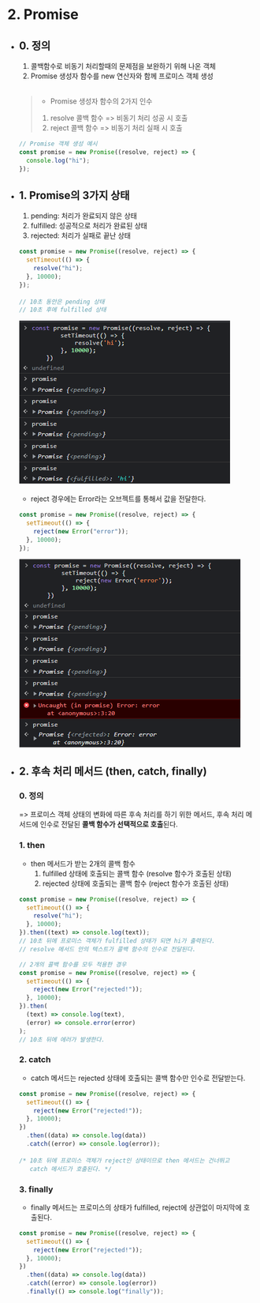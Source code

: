 # 2. Promise

- ## 0. 정의

  1. 콜백함수로 비동기 처리할때의 문제점을 보완하기 위해 나온 객체
  2. Promise 생성자 함수를 new 연산자와 함께 프로미스 객체 생성<br><br>

  > - Promise 생성자 함수의 2가지 인수
  >
  > 1. resolve 콜백 함수 => 비동기 처리 성공 시 호출
  > 2. reject 콜백 함수 => 비동기 처리 실패 시 호출

  ```javascript
  // Promise 객체 생성 예시
  const promise = new Promise((resolve, reject) => {
    console.log("hi");
  });
  ```

- ## 1. Promise의 3가지 상태

  1. pending: 처리가 완료되지 않은 상태
  2. fulfilled: 성공적으로 처리가 완료된 상태
  3. rejected: 처리가 실패로 끝난 상태

  ```javascript
  const promise = new Promise((resolve, reject) => {
    setTimeout(() => {
      resolve("hi");
    }, 10000);
  });

  // 10초 동안은 pending 상태
  // 10초 후에 fulfilled 상태
  ```

    <div>
    <img src='images/promise(2).png'>
    </div><br>

  - reject 경우에는 Error라는 오브젝트를 통해서 값을 전달한다.

  ```javascript
  const promise = new Promise((resolve, reject) => {
    setTimeout(() => {
      reject(new Error("error"));
    }, 10000);
  });
  ```

    <div>
    <img src='images/promise(1).png'>
    </div>

- ## 2. 후속 처리 메서드 (then, catch, finally)

  ### 0. 정의

  => 프로미스 객체 상태의 변화에 따른 후속 처리를 하기 위한 메서드, 후속 처리 메서드에 인수로 전달된 **콜백 함수가 선택적으로 호출**된다.

  ### 1. then

  - then 메서드가 받는 2개의 콜백 함수
    1. fulfilled 상태에 호출되는 콜백 함수 (resolve 함수가 호출된 상태)
    2. rejected 상태에 호출되는 콜백 함수 (reject 함수가 호출된 상태)

  ```javascript
  const promise = new Promise((resolve, reject) => {
    setTimeout(() => {
      resolve("hi");
    }, 10000);
  }).then((text) => console.log(text));
  // 10초 뒤에 프로미스 객체가 fulfilled 상태가 되면 hi가 출력된다.
  // resolve 메서드 안의 텍스트가 콜백 함수의 인수로 전달된다.
  ```

  ```javascript
  // 2개의 콜백 함수를 모두 적용한 경우
  const promise = new Promise((resolve, reject) => {
    setTimeout(() => {
      reject(new Error("rejected!"));
    }, 10000);
  }).then(
    (text) => console.log(text),
    (error) => console.error(error)
  );
  // 10초 뒤에 에러가 발생한다.
  ```

  ### 2. catch

  - catch 메서드는 rejected 상태에 호출되는 콜백 함수만 인수로 전달받는다.

  ```javascript
  const promise = new Promise((resolve, reject) => {
    setTimeout(() => {
      reject(new Error("rejected!"));
    }, 10000);
  })
    .then((data) => console.log(data))
    .catch((error) => console.log(error));

  /* 10초 뒤에 프로미스 객체가 reject인 상태이므로 then 메서드는 건너뛰고
     catch 메서드가 호출된다. */
  ```

  ### 3. finally

  - finally 메서드는 프로미스의 상태가 fulfilled, reject에 상관없이 마지막에 호출된다.

  ```javascript
  const promise = new Promise((resolve, reject) => {
    setTimeout(() => {
      reject(new Error("rejected!"));
    }, 10000);
  })
    .then((data) => console.log(data))
    .catch((error) => console.log(error))
    .finally(() => console.log("finally"));
  ```

